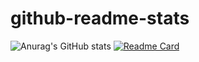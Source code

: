 # github-readme-stats
![Anurag's GitHub stats](https://github-readme-stats.vercel.app/api?username=lavprasad&show_icons=true&theme=github_dark)
[![Readme Card](https://github-readme-stats.vercel.app/api/pin/?username=lavprasad&repo=github-readme-stats)](https://github.com/lavprasad/github-readme-stats)
